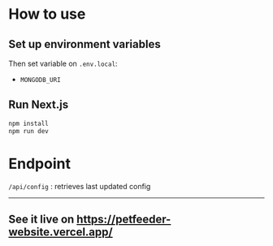 # How to use

## Set up environment variables

Then set variable on `.env.local`:

- `MONGODB_URI`

## Run Next.js

```bash
npm install
npm run dev
```

# Endpoint

`/api/config` : retrieves last updated config

---

## See it live on https://petfeeder-website.vercel.app/
